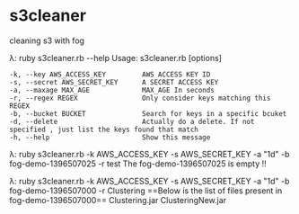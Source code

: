 s3cleaner
=========

cleaning s3 with fog

λ: ruby s3cleaner.rb --help
Usage: s3cleaner.rb [options]

    -k, --key AWS_ACCESS_KEY         AWS ACCESS KEY ID
    -s, --secret AWS_SECRET_KEY      A SECRET ACCESS KEY
    -a, --maxage MAX_AGE             MAX_AGE In seconds
    -r, --regex REGEX                Only consider keys matching this REGEX
    -b, --bucket BUCKET              Search for keys in a specific bcuket
    -d, --delete                     Actually do a delete. If not specified , just list the keys found that match
    -h, --help                       Show this message


λ: ruby s3cleaner.rb -k AWS_ACCESS_KEY  -s AWS_SECRET_KEY -a "1d" -b fog-demo-1396507025 -r test
The fog-demo-1396507025 is empty !!


λ: ruby s3cleaner.rb -k AWS_ACCESS_KEY -s AWS_SECRET_KEY -a "1d" -b fog-demo-1396507000  -r Clustering
==Below is the list of files present in fog-demo-1396507000==
Clustering.jar
ClusteringNew.jar


